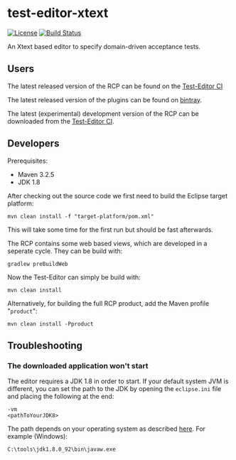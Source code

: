 test-editor-xtext
=================

[![License](http://img.shields.io/badge/license-EPL-blue.svg?style=flat)](https://www.eclipse.org/legal/epl-v10.html)
[![Build Status](https://ci.testeditor.org/buildStatus/icon?job=test-editor/test-editor-xtext/develop)](https://ci.testeditor.org/view/Test-Editor%202/job/test-editor/job/test-editor-xtext/job/develop/)

An Xtext based editor to specify domain-driven acceptance tests.

## Users

The latest released version of the RCP can be found on the [Test-Editor CI](https://ci.testeditor.org/view/Test-Editor%202/job/test-editor/job/test-editor-xtext/job/master/lastStableBuild/artifact/rcp/org.testeditor.rcp4.product/target/products/)

The latest released version of the plugins can be found on [bintray](https://bintray.com/test-editor/maven/test-editor).

The latest (experimental) development version of the RCP can be downloaded from the [Test-Editor CI](https://ci.testeditor.org/job/test-editor/job/test-editor-xtext/job/develop/lastStableBuild/artifact/rcp/org.testeditor.rcp4.product/target/products/).


## Developers

Prerequisites:

- Maven 3.2.5
- JDK 1.8

After checking out the source code we first need to build the Eclipse target platform:

    mvn clean install -f "target-platform/pom.xml"
    
This will take some time for the first run but should be fast afterwards.

The RCP contains some web based views, which are developed in a seperate cycle. They can be build with:

    gradlew preBuildWeb

Now the Test-Editor can simply be build with:

    mvn clean install

Alternatively, for building the full RCP product, add the Maven profile "`product`":

    mvn clean install -Pproduct

## Troubleshooting

### The downloaded application won't start

The editor requires a JDK 1.8 in order to start. If your default system JVM is different, you can set the path to the JDK by opening the `eclipse.ini` file and placing the following at the end:
 
    -vm
    <pathToYourJDK8>
    
The path depends on your operating system as described [here](https://wiki.eclipse.org/index.php?title=Eclipse.ini&redirect=no#Specifying_the_JVM). For example (Windows):

    C:\tools\jdk1.8.0_92\bin\javaw.exe
